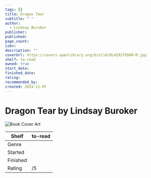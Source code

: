 ```yaml
---
tags: []
title: Dragon Tear
subtitle: " "
author:
  - Lindsay Buroker
publisher: 
published: 
page_count: 
isbn: 
description: ""
coverUrl: https://covers.openlibrary.org/b/olid/OL42927956M-M.jpg
shelf: to-read
owned: true
start_date: 
finished_date: 
rating: 
recommended_by: 
created: 2024-11-07
---
```


# Dragon Tear by Lindsay Buroker

![Book Cover Art](https://covers.openlibrary.org/b/olid/OL42927956M-M.jpg)

| Shelf | to-read |
| --- | --- |
| Genre |  |
| Started |  |
| Finished |  |
| Rating | /5 |

